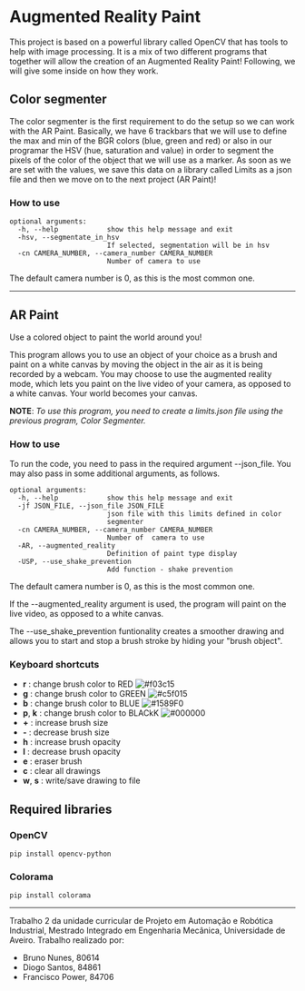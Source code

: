 # Augmented Reality Paint
This project is based on a powerful library called OpenCV that has tools to help with image processing. It is a mix of two different programs that together will allow the creation of an Augmented Reality Paint! Following, we will give some inside on how they work.

## Color segmenter
The color segmenter is the first requirement to do the setup so we can work with the AR Paint. Basically, we have 6 trackbars that we will use to define the max and min of the BGR colors (blue, green and red) or also in our programar the HSV (hue, saturation and value) in order to segment the pixels of the color of the object that we will use as a marker. As soon as we are set with the values, we save this data on a library called Limits as a json file and then we move on to the next project (AR Paint)!

### How to use 

```text
optional arguments:
  -h, --help            show this help message and exit
  -hsv, --segmentate_in_hsv
                        If selected, segmentation will be in hsv
  -cn CAMERA_NUMBER, --camera_number CAMERA_NUMBER
                        Number of camera to use
```
The default camera number is 0, as this is the most common one.

***

## AR Paint

Use a colored object to paint the world around you!

This program allows you to use an object of your choice as a brush and paint on a white canvas by moving the object in the air as it is being recorded by a webcam. You may choose to use the augmented reality mode, which lets you paint on the live video of your camera, as opposed to a white canvas. Your world becomes your canvas.

**NOTE**: *To use this program, you need to create a limits.json file using the previous program, Color Segmenter.*

### How to use 

To run the code, you need to pass in the required argument --json_file. You may also pass in some additional arguments, as follows.

```text
optional arguments:
  -h, --help            show this help message and exit
  -jf JSON_FILE, --json_file JSON_FILE
                        json file with this limits defined in color
                        segmenter
  -cn CAMERA_NUMBER, --camera_number CAMERA_NUMBER
                        Number of  camera to use
  -AR, --augmented_reality
                        Definition of paint type display
  -USP, --use_shake_prevention
                        Add function - shake prevention
```

The default camera number is 0, as this is the most common one.

If the --augmented_reality argument is used, the program will paint on the live video, as opposed to a white canvas.

The --use_shake_prevention funtionality creates a smoother drawing and allows you to start and stop a brush stroke by hiding your "brush object".

### Keyboard shortcuts

- **r** : change brush color to RED ![#f03c15](https://via.placeholder.com/15/f03c15/000000?text=+)
- **g** : change brush color to GREEN ![#c5f015](https://via.placeholder.com/15/c5f015/000000?text=+)
- **b** : change brush color to BLUE ![#1589F0](https://via.placeholder.com/15/1589F0/000000?text=+)
- **p**, **k** : change brush color to BLACkK ![#000000](https://via.placeholder.com/15/000000/000000?text=+)
- **\+** : increase brush size
- **\-** : decrease brush size
- **h** : increase brush opacity
- **l** : decrease brush opacity
- **e** : eraser brush
- **c** : clear all drawings
- **w**, **s** : write/save drawing to file


## Required libraries

### OpenCV
`pip install opencv-python`
### Colorama
`pip install colorama`

***
Trabalho 2 da unidade curricular de Projeto em Automação e Robótica Industrial, Mestrado Integrado em Engenharia Mecânica, Universidade de Aveiro.
Trabalho realizado por:

- Bruno Nunes, 80614
- Diogo Santos, 84861
- Francisco Power, 84706
